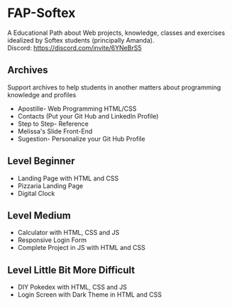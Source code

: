 # FAP-Softex
A Educational Path about Web projects, knowledge, classes and exercises idealized by Softex students (principally Amanda).<br>
Discord: https://discord.com/invite/6YNeBrS5
## Archives
Support archives to help students in another matters about programming knowledge and profiles
- Apostille- Web Programming HTML/CSS
- Contacts (Put your Git Hub and LinkedIn Profile)
- Step to Step- Reference
- Melissa's Slide Front-End
- Sugestion- Personalize your Git Hub Profile
## Level Beginner
- Landing Page with HTML and CSS
- Pizzaria Landing Page
- Digital Clock
## Level Medium
- Calculator with HTML, CSS and JS
- Responsive Login Form
- Complete Project in JS with HTML and CSS
## Level Little Bit More Difficult
- DIY Pokedex with HTML, CSS and JS
- Login Screen with Dark Theme in HTML and CSS
